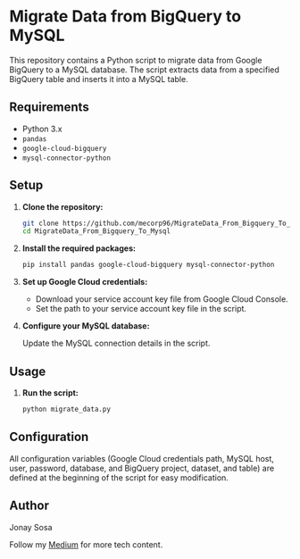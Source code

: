 # Migrate Data from BigQuery to MySQL

This repository contains a Python script to migrate data from Google BigQuery to a MySQL database. The script extracts data from a specified BigQuery table and inserts it into a MySQL table. 

## Requirements

- Python 3.x
- `pandas`
- `google-cloud-bigquery`
- `mysql-connector-python`

## Setup

1. **Clone the repository:**

    ```sh
    git clone https://github.com/mecorp96/MigrateData_From_Bigquery_To_Mysql.git
    cd MigrateData_From_Bigquery_To_Mysql
    ```

2. **Install the required packages:**

    ```sh
    pip install pandas google-cloud-bigquery mysql-connector-python
    ```

3. **Set up Google Cloud credentials:**

    - Download your service account key file from Google Cloud Console.
    - Set the path to your service account key file in the script.

4. **Configure your MySQL database:**

    Update the MySQL connection details in the script.

## Usage

1. **Run the script:**

    ```sh
    python migrate_data.py
    ```

## Configuration

All configuration variables (Google Cloud credentials path, MySQL host, user, password, database, and BigQuery project, dataset, and table) are defined at the beginning of the script for easy modification.

## Author

Jonay Sosa

Follow my [Medium](https://medium.com/@jonay.sosag) for more tech content.
